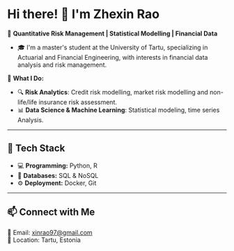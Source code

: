 # Hi there! 👋 I'm Zhexin Rao  

🎯 **Quantitative Risk Management | Statistical Modelling | Financial Data**  
- 🎓 I'm a master's student at the University of Tartu, specializing in Actuarial and Financial Engineering, with interests in financial data analysis and risk management.


🚀 **What I Do:**  
- 🔍 **Risk Analytics**: Credit risk modelling, market risk modelling and non-life/life insurance risk assessment.
- 📊 **Data Science & Machine Learning**: Statistical modeling, time series Analysis.

---

## 🔧 Tech Stack  
- 💻 **Programming:** Python, R
- 💾 **Databases:** SQL & NoSQL
- ⚙️ **Deployment:** Docker, Git 

---

## 📫 Connect with Me  
💌 Email: [xinrao97@gmail.com](mailto:xinrao97@gmail.com)  
📍 Location: Tartu, Estonia

